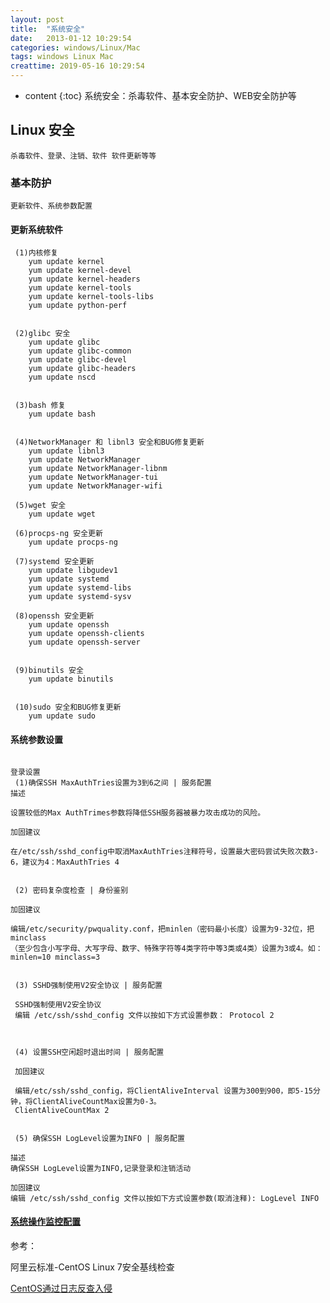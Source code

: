 ```yaml
---
layout: post
title:  "系统安全"
date:   2013-01-12 10:29:54
categories: windows/Linux/Mac
tags: windows Linux Mac
creattime: 2019-05-16 10:29:54
---
```


* content
{:toc}
系统安全：杀毒软件、基本安全防护、WEB安全防护等


## Linux 安全

    杀毒软件、登录、注销、软件 软件更新等等

### 基本防护

    更新软件、系统参数配置

#### 更新系统软件

```
 (1)内核修复
    yum update kernel
    yum update kernel-devel
    yum update kernel-headers
    yum update kernel-tools
    yum update kernel-tools-libs
    yum update python-perf


 (2)glibc 安全
    yum update glibc
    yum update glibc-common
    yum update glibc-devel
    yum update glibc-headers
    yum update nscd


 (3)bash 修复
    yum update bash


 (4)NetworkManager 和 libnl3 安全和BUG修复更新
    yum update libnl3
    yum update NetworkManager
    yum update NetworkManager-libnm
    yum update NetworkManager-tui
    yum update NetworkManager-wifi

 (5)wget 安全 
    yum update wget

 (6)procps-ng 安全更新
    yum update procps-ng    

 (7)systemd 安全更新
    yum update libgudev1
    yum update systemd
    yum update systemd-libs
    yum update systemd-sysv

 (8)openssh 安全更新
    yum update openssh
    yum update openssh-clients
    yum update openssh-server


 (9)binutils 安全
    yum update binutils


 (10)sudo 安全和BUG修复更新
    yum update sudo

```

#### 系统参数设置

```

登录设置
 (1)确保SSH MaxAuthTries设置为3到6之间 | 服务配置
描述

设置较低的Max AuthTrimes参数将降低SSH服务器被暴力攻击成功的风险。

加固建议

在/etc/ssh/sshd_config中取消MaxAuthTries注释符号，设置最大密码尝试失败次数3-6，建议为4：MaxAuthTries 4


 (2) 密码复杂度检查 | 身份鉴别

加固建议

编辑/etc/security/pwquality.conf，把minlen（密码最小长度）设置为9-32位，把minclass
（至少包含小写字母、大写字母、数字、特殊字符等4类字符中等3类或4类）设置为3或4。如： minlen=10 minclass=3


 (3) SSHD强制使用V2安全协议 | 服务配置

 SSHD强制使用V2安全协议
 编辑 /etc/ssh/sshd_config 文件以按如下方式设置参数： Protocol 2



 (4) 设置SSH空闲超时退出时间 | 服务配置

 加固建议

 编辑/etc/ssh/sshd_config，将ClientAliveInterval 设置为300到900，即5-15分钟，将ClientAliveCountMax设置为0-3。
 ClientAliveCountMax 2


 (5) 确保SSH LogLevel设置为INFO | 服务配置

描述
确保SSH LogLevel设置为INFO,记录登录和注销活动

加固建议
编辑 /etc/ssh/sshd_config 文件以按如下方式设置参数(取消注释): LogLevel INFO
```

#### [系统操作监控配置](https://www.landui.com/help/show-2714.html)



参考：

阿里云标准-CentOS Linux 7安全基线检查

[CentOS通过日志反查入侵](https://www.landui.com/help/show-2714.html)
